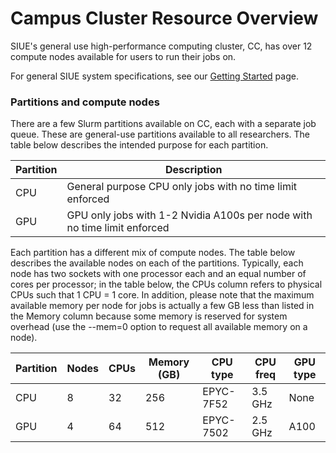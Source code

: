 # Campus Cluster Resource Overview
SIUE's general use high-performance computing cluster, CC, has over 12 compute nodes available for users to run their jobs on.

For general SIUE system specifications, see our [Getting Started](user_guides/hpc_basics/getting_started.md) page.

### Partitions and compute nodes
There are a few Slurm partitions available on CC, each with a separate job queue. These are general-use partitions available to all researchers. The table below describes the intended purpose for each partition.

| Partition | Description |
| --- | --- |
| CPU | General purpose CPU only jobs with no time limit enforced |
| GPU | GPU only jobs with 1-2 Nvidia A100s per node with no time limit enforced |

Each partition has a different mix of compute nodes. The table below describes the available nodes on each of the partitions. Typically, each node has two sockets with one processor each and an equal number of cores per processor; in the table below, the CPUs column refers to physical CPUs such that 1 CPU = 1 core. In addition, please note that the maximum available memory per node for jobs is actually a few GB less than listed in the Memory column because some memory is reserved for system overhead (use the --mem=0 option to request all available memory on a node).

| Partition	| Nodes	| CPUs |	Memory (GB)	| CPU type |	CPU freq |	GPU type |
| --- | --- |--- | --- | --- | --- | --- |
| CPU |	8	| 32	| 256	| EPYC-7F52	| 3.5 GHz | None |
| GPU | 4 | 64 | 512 | EPYC-7502 | 2.5 GHz | A100 |
